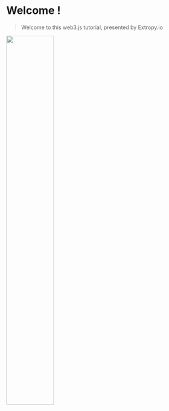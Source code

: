 # Welcome !

> Welcome to this web3.js tutorial, presented by Extropy.io

<img src="https://extropy.io/img/logo_nav.svg" width="50%">
